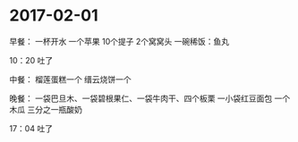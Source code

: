 # 2017-02-01

早餐：
  一杯开水
  一个苹果
  10个提子
  2个窝窝头
  一碗稀饭：鱼丸

  10：20 吐了
  
中餐：
  榴莲蛋糕一个
  缙云烧饼一个

晚餐：
  一袋巴旦木、一袋碧根果仁、一袋牛肉干、四个板栗
  一小袋红豆面包
  一个木瓜
  三分之一瓶酸奶
  
  17：04 吐了



